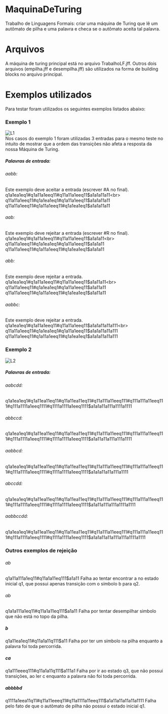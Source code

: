 # MaquinaDeTuring
Trabalho de Linguagens Formais: criar uma máquina de Turing que lê um autômato de pilha e uma palavra e checa se o autômato aceita tal palavra.


# Arquivos
A máquina de turing principal está no arquivo TrabalhoLF.jff. 
Outros dois arquivos (empilha.jff e desempilha.jff) são utilizados na forma de building blocks no arquivo principal.

# Exemplos utilizados
Para testar foram utilizados os seguintes exemplos listados abaixo:

### Exemplo 1
![L1](https://i.ibb.co/W6312MR/l1.gif)
<br>
Nos casos do exemplo 1 foram utilizadas 3 entradas para o mesmo teste no intuito de mostrar que a ordem das transições não afeta a resposta da nossa Máquina de Turing.

##### Palavras de entrada:

###### aabb:
Este exemplo deve aceitar a entrada (escrever #A no final).<br>
q1a1ea1eq1#q1a11a1eeq11#q11a11a1eeq11$a1a1a11a11<br>
q11a11a1eeq11#q1a1ea1eq1#q1a11a1eeq11$a1a1a11a11<br>
q11a11a1eeq11#q1a11a1eeq11#q1a1ea1eq1$a1a1a11a11<br>

###### aab:
Este exemplo deve rejeitar a entrada (escrever #R no final).<br>
q1a1ea1eq1#q1a11a1eeq11#q11a11a1eeq11$a1a1a11<br>
q11a11a1eeq11#q1a1ea1eq1#q1a11a1eeq11$a1a1a11<br>
q11a11a1eeq11#q1a11a1eeq11#q1a1ea1eq1$a1a1a11<br>

###### abb:
Este exemplo deve rejeitar a entrada.<br>
q1a1ea1eq1#q1a11a1eeq11#q11a11a1eeq11$a1a11a11<br>
q11a11a1eeq11#q1a1ea1eq1#q1a11a1eeq11$a1a11a11<br>
q11a11a1eeq11#q1a11a1eeq11#q1a1ea1eq1$a1a11a11<br>

###### aabbc:
Este exemplo deve rejeitar a entrada.<br>
q1a1ea1eq1#q1a11a1eeq11#q11a11a1eeq11$a1a1a11a11a111<br>
q11a11a1eeq11#q1a1ea1eq1#q1a11a1eeq11$a1a1a11a11a111<br>
q11a11a1eeq11#q1a11a1eeq11#q1a1ea1eq1$a1a1a11a11a111<br>

### Exemplo 2

![L2](https://i.ibb.co/fSXHX1V/l2.gif)

##### Palavras de entrada:

###### aabcdd:
q1a1ea1eq1#q1a11ea11eq11#q11a11ea11eq11#q11a111a11eeq111#q111a111a11eeq111#q111a1111a1eeq1111#q1111a1111a1eeq1111$a1a1a11a111a1111a1111

###### abbccd:
q1a1ea1eq1#q1a11ea11eq11#q11a11ea11eq11#q11a111a11eeq111#q111a111a11eeq111#q111a1111a1eeq1111#q1111a1111a1eeq1111$a1a11a11a111a111a1111

###### aabbcd:
q1a1ea1eq1#q1a11ea11eq11#q11a11ea11eq11#q11a111a11eeq111#q111a111a11eeq111#q111a1111a1eeq1111#q1111a1111a1eeq1111$a1a1a11a11a111a1111

###### abccdd:
q1a1ea1eq1#q1a11ea11eq11#q11a11ea11eq11#q11a111a11eeq111#q111a111a11eeq111#q111a1111a1eeq1111#q1111a1111a1eeq1111$a1a11a111a111a1111a1111

###### aabbccdd:
q1a1ea1eq1#q1a11ea11eq11#q11a11ea11eq11#q11a111a11eeq111#q111a111a11eeq111#q111a1111a1eeq1111#q1111a1111a1eeq1111$a1a1a11a11a111a111a1111a1111


### Outros exemplos de rejeição

###### ab
q1a11a111a1eq11#q11a1a11eq111$a1a11
Falha ao tentar encontrar a no estado inicial q1, que possui apenas transição com o símbolo b para q2.

###### ab
q1a1a111a1eq11#q11a1a11eq111$a1a11
Falha por tentar desempilhar simbolo que não está no topo da pilha.

##### b
q1a11ea1eq11#q11a1a11q111$a11
Falha por ter um símbolo na pilha enquanto a palavra foi toda percorrida.

##### ca
q1a111eeeq111#q11a1a11q111$a111a1
Falha por ir ao estado q3, que não possui transições, ao ler c enquanto a palavra não foi toda percorrida.

##### abbbbd
q1111a1eea11q11#q11a11eeeq11#q11a1111a11eeq111$a1a11a11a11a11a1111
Falha pelo fato de que o autômato de pilha não possui o estado inicial q1.
